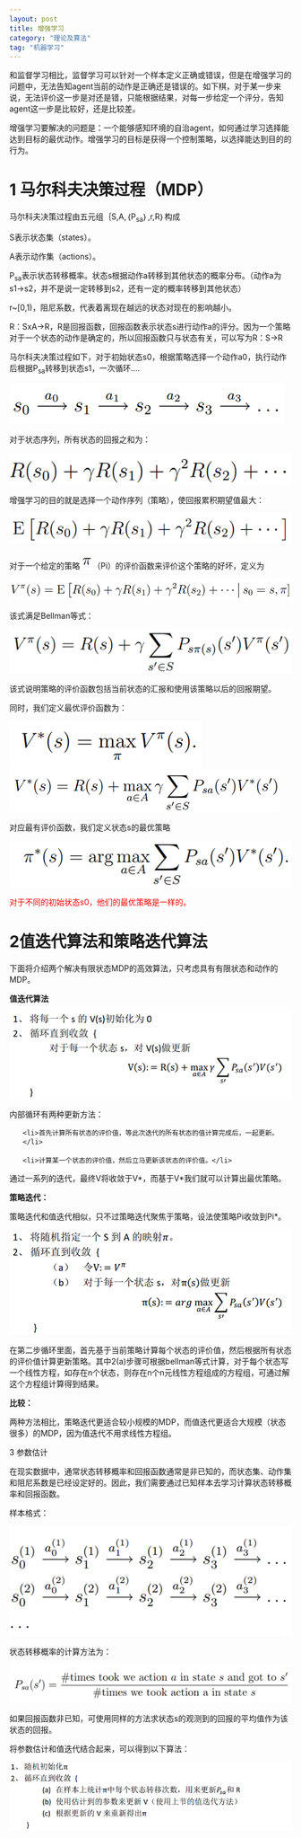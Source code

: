 ```yaml
---
layout: post
title: 增强学习
category: "理论及算法"
tag: "机器学习"
---
```

和监督学习相比，监督学习可以针对一个样本定义正确或错误，但是在增强学习的问题中，无法告知agent当前的动作是正确还是错误的。如下棋，对于某一步来说，无法评价这一步是对还是错，只能根据结果，对每一步给定一个评分，告知agent这一步是比较好，还是比较差。



增强学习要解决的问题是：一个能够感知环境的自治agent，如何通过学习选择能达到目标的最优动作。增强学习的目标是获得一个控制策略，以选择能达到目的的行为。

<h1>1 马尔科夫决策过程（MDP）</h1>

马尔科夫决策过程由五元组｛S,A,｛P<sub>sa</sub>｝,r,R｝构成



S表示状态集（states）。



A表示动作集（actions）。



P<sub>sa</sub>表示状态转移概率。状态s根据动作a转移到其他状态的概率分布。（动作a为s1-&gt;s2，并不是说一定转移到s2，还有一定的概率转移到其他状态）



r~[0,1)，阻尼系数，代表着离现在越远的状态对现在的影响越小。



R：SxA-&gt;R，R是回报函数，回报函数表示状态s进行动作a的评分。因为一个策略对于一个状态的动作是确定的，所以回报函数只与状态有关，可以写为R：S-&gt;R



马尔科夫决策过程如下，对于初始状态s0，根据策略选择一个动作a0，执行动作后根据P<sub>sa</sub>转移到状态s1，一次循环….



<img src="/wp-content/uploads/2013/03/030313_0809_1.png" alt="" />



对于状态序列，所有状态的回报之和为：



<img src="/wp-content/uploads/2013/03/030313_0809_2.png" alt="" />



增强学习的目的就是选择一个动作序列（策略），使回报累积期望值最大：



<img src="/wp-content/uploads/2013/03/030313_0809_3.png" alt="" />



对于一个给定的策略<img src="/wp-content/uploads/2013/03/030313_0809_4.png" alt="" />（Pi）的评价函数来评价这个策略的好坏，定义为



<img src="/wp-content/uploads/2013/03/030313_0809_5.png" alt="" />



该式满足Bellman等式：



<img src="/wp-content/uploads/2013/03/030313_0809_6.png" alt="" />



该式说明策略的评价函数包括当前状态的汇报和使用该策略以后的回报期望。



同时，我们定义最优评价函数为：



<img src="/wp-content/uploads/2013/03/030313_0809_7.png" alt="" />



<img src="/wp-content/uploads/2013/03/030313_0809_8.png" alt="" />



对应最有评价函数，我们定义状态s的最优策略



<img src="/wp-content/uploads/2013/03/030313_0809_9.png" alt="" />



<span style="color: red;">对于不同的初始状态s0，他们的最优策略是一样的。

</span>

<h1>2值迭代算法和策略迭代算法</h1>

下面将介绍两个解决有限状态MDP的高效算法，只考虑具有有限状态和动作的MDP。



<strong>值迭代算法

</strong>



<img src="/wp-content/uploads/2013/03/030313_0809_10.png" alt="" />



内部循环有两种更新方法：

<ul>

	<li>首先计算所有状态的评价值，等此次迭代的所有状态的值计算完成后，一起更新。</li>

	<li>计算某一个状态的评价值，然后立马更新该状态的评价值。</li>

</ul>

通过一系列的迭代，最终V将收敛于V*，而基于V*我们就可以计算出最优策略。



<strong>策略迭代：

</strong>



策略迭代和值迭代相似，只不过策略迭代聚焦于策略，设法使策略Pi收敛到Pi*。



<img src="/wp-content/uploads/2013/03/030313_0809_11.png" alt="" />



在第二步循环里面，首先基于当前策略计算每个状态的评价值，然后根据所有状态的评价值计算更新策略。其中2(a)步骤可根据bellman等式计算，对于每个状态写一个线性方程，如存在n个状态，则存在n个n元线性方程组成的方程组，可通过解这个方程组计算得到结果。



<strong>比较：

</strong>



两种方法相比，策略迭代更适合较小规模的MDP，而值迭代更适合大规模（状态很多）的MDP，因为值迭代不用求线性方程组。



3 参数估计



在现实数据中，通常状态转移概率和回报函数通常是非已知的，而状态集、动作集和阻尼系数是已经设定好的。因此，我们需要通过已知样本去学习计算状态转移概率和回报函数。



样本格式：



<img src="/wp-content/uploads/2013/03/030313_0809_12.png" alt="" />



状态转移概率的计算方法为：



<img src="/wp-content/uploads/2013/03/030313_0809_13.png" alt="" />



如果回报函数非已知，可使用同样的方法求状态s的观测到的回报的平均值作为该状态的回报。



将参数估计和值迭代结合起来，可以得到以下算法：



<img src="/wp-content/uploads/2013/03/030313_0809_14.png" alt="" />
